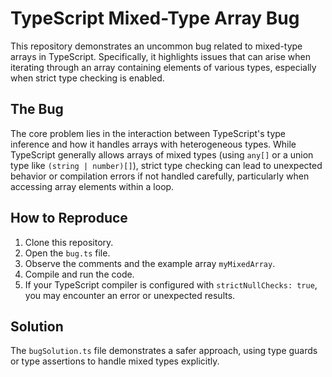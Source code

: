 # TypeScript Mixed-Type Array Bug

This repository demonstrates an uncommon bug related to mixed-type arrays in TypeScript.  Specifically, it highlights issues that can arise when iterating through an array containing elements of various types, especially when strict type checking is enabled.

## The Bug

The core problem lies in the interaction between TypeScript's type inference and how it handles arrays with heterogeneous types.  While TypeScript generally allows arrays of mixed types (using `any[]` or a union type like `(string | number)[]`), strict type checking can lead to unexpected behavior or compilation errors if not handled carefully, particularly when accessing array elements within a loop.

## How to Reproduce

1. Clone this repository.
2. Open the `bug.ts` file.
3. Observe the comments and the example array `myMixedArray`. 
4. Compile and run the code.
5. If your TypeScript compiler is configured with `strictNullChecks: true`, you may encounter an error or unexpected results. 

## Solution

The `bugSolution.ts` file demonstrates a safer approach, using type guards or type assertions to handle mixed types explicitly.